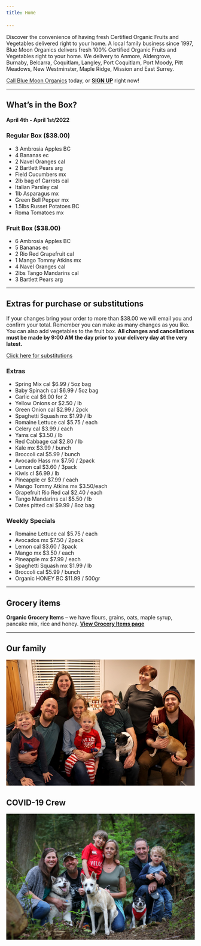 ```yaml
---
title: Home

---
```

Discover the convenience of having fresh Certified Organic Fruits and Vegetables delivered right to your home. A local family business since 1997, Blue Moon Organics delivers fresh 100% Certified Organic Fruits and Vegetables right to your home. We delivery to Anmore, Aldergrove, Burnaby, Belcarra, Coquitlam, Langley, Port Coquitlam, Port Moody, Pitt Meadows, New Westminster, Maple Ridge, Mission and East Surrey.

[Call Blue Moon Organics](/contact) today, or [**SIGN UP**](/sign-up) right now!

***

## What’s in the Box?

#### **April 4th - April 1st/2022**

### Regular Box ($38.00)

* 3 Ambrosia Apples  BC
* 4 Bananas  ec
* 2 Navel Oranges  cal
* 2 Bartlett Pears  arg
* Field Cucumbers  mx
* 2lb bag of Carrots  cal
* Italian Parsley  cal
* 1lb Asparagus  mx
* Green Bell Pepper  mx
* 1.5lbs Russet Potatoes  BC
* Roma Tomatoes  mx

### Fruit Box ($38.00)

* 6 Ambrosia Apples  BC
* 5 Bananas  ec
* 2 Rio Red Grapefruit  cal
* 1 Mango Tommy Atkins  mx
* 4 Navel Oranges  cal
* 2lbs Tango Mandarins  cal
* 3 Bartlett Pears  arg

***

## Extras for purchase or substitutions

If your changes bring your order to more than $38.00 we will email you and confirm your total. Remember you can make as many changes as you like. You can also add vegetables to the fruit box. **All changes and cancellations must be made by 9:00 AM the day prior to your delivery day at the very latest.**

[Click here for substitutions](/substitutions "Click here for substitutions")

### Extras

* Spring Mix  cal   $6.99 / 5oz bag
* Baby Spinach cal   $6.99 / 5oz bag
* Garlic  cal   $6.00 for 2
* Yellow Onions  or   $2.50 / lb
* Green Onion  cal  $2.99 / 2pck
* Spaghetti Squash  mx  $1.99 / lb
* Romaine Lettuce  cal  $5.75 / each
* Celery  cal   $3.99 / each
* Yams  cal   $3.50 / lb
* Red Cabbage  cal  $2.80 / lb
* Kale  mx    $3.99 / bunch
* Broccoli  cal  $5.99 / bunch
* Avocado Hass mx  $7.50 / 2pack
* Lemon  cal   $3.60 / 3pack
* Kiwis  cl   $6.99 / lb
* Pineapple  cr  $7.99 / each
* Mango Tommy Atkins mx  $3.50/each
* Grapefruit Rio Red  cal  $2.40 / each
* Tango Mandarins  cal  $5.50 / lb
* Dates pitted  cal  $9.99 / 8oz bag

### Weekly Specials

* Romaine Lettuce cal  $5.75 / each
* Avocados  mx  $7.50 / 2pack
* Lemon  cal  $3.60 / 3pack
* Mango  mx  $3.50 / each 
* Pineapple  mx   $7.99 / each
* Spaghetti Squash  mx  $1.99 / lb
* Broccoli  cal  $5.99 / bunch
* Organic HONEY BC  $11.99 / 500gr

***

## Grocery items

**Organic Grocery Items** – we have flours, grains, oats, maple syrup, pancake mix, rice and honey. [**View Grocery Items page**](/groceries)

***

## Our family

![Our family.](./uploads/IMG_1376-copy.jpg "Our family")

## COVID-19 Crew

![COVID-19 crew.](./uploads/covid.jpg "COVID-19 crew")